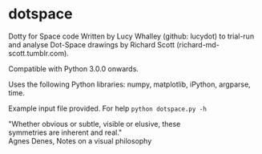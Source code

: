 # dotspace
Dotty for Space code
Written by Lucy Whalley (github: lucydot) to trial-run and analyse Dot-Space 
drawings by Richard Scott (richard-md-scott.tumblr.com).   

Compatible with Python 3.0.0 onwards.

Uses the following Python libraries: numpy, matplotlib, iPython, 
argparse, time.

Example input file provided. 
For help `python dotspace.py -h`

"Whether obvious or subtle, visible or elusive, these         
symmetries are inherent and real."                            
Agnes Denes, Notes on a visual philosophy                  

